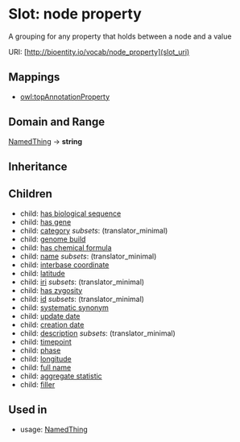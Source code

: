 # Slot: node property


A grouping for any property that holds between a node and a value

URI: [http://bioentity.io/vocab/node_property](slot_uri)
## Mappings

 * [owl:topAnnotationProperty](http://purl.obolibrary.org/obo/owl_topAnnotationProperty)
## Domain and Range

[NamedThing](NamedThing.md) -> **string**
## Inheritance

## Children

 *  child: [has biological sequence](has_biological_sequence.md)
 *  child: [has gene](has_gene.md)
 *  child: [category](category.md) *subsets*: (translator_minimal)
 *  child: [genome build](genome_build.md)
 *  child: [has chemical formula](has_chemical_formula.md)
 *  child: [name](name.md) *subsets*: (translator_minimal)
 *  child: [interbase coordinate](interbase_coordinate.md)
 *  child: [latitude](latitude.md)
 *  child: [iri](iri.md) *subsets*: (translator_minimal)
 *  child: [has zygosity](has_zygosity.md)
 *  child: [id](id.md) *subsets*: (translator_minimal)
 *  child: [systematic synonym](systematic_synonym.md)
 *  child: [update date](update_date.md)
 *  child: [creation date](creation_date.md)
 *  child: [description](description.md) *subsets*: (translator_minimal)
 *  child: [timepoint](timepoint.md)
 *  child: [phase](phase.md)
 *  child: [longitude](longitude.md)
 *  child: [full name](full_name.md)
 *  child: [aggregate statistic](aggregate_statistic.md)
 *  child: [filler](filler.md)
## Used in

 *  usage: [NamedThing](NamedThing.md)
